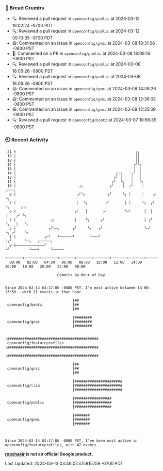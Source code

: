 ### 🍞 Bread Crumbs

 * 🔍: Reviewed a pull request in  `openconfig/public` at 2024-03-12 19:02:24 -0700 PDT
 * 🔍: Reviewed a pull request in  `openconfig/public` at 2024-03-12 09:10:35 -0700 PDT
 * 😃: Commented on an issue in `openconfig/gnmi` at 2024-03-08 18:31:06 -0800 PST
 * 💬: Commented on a PR in  `openconfig/public` at 2024-03-08 18:06:16 -0800 PST
 * 🔍: Reviewed a pull request in  `openconfig/public` at 2024-03-08 18:06:26 -0800 PST
 * 🔍: Reviewed a pull request in  `openconfig/public` at 2024-03-08 18:06:26 -0800 PST
 * 😃: Commented on an issue in `openconfig/gnmi` at 2024-03-08 14:09:26 -0800 PST
 * 😃: Commented on an issue in `openconfig/gnmi` at 2024-03-08 12:36:02 -0800 PST
 * 😃: Commented on an issue in `openconfig/gnmi` at 2024-03-08 12:35:39 -0800 PST
 * 🔍: Reviewed a pull request in  `openconfig/bootz` at 2024-03-07 10:56:39 -0800 PST

### 🕘 Recent Activity
```
 21 ┼                                                       ╭╮
 19 ┤                                                       ││
 18 ┤                                                       ││
 17 ┤                                                      ╭╯╰╮
 15 ┤                                                      │  │
 14 ┤                                              ╭─╮    ╭╯  │
 12 ┤                                             ╭╯ │    │   │
 11 ┤                                            ╭╯  ╰╮   │   ╰╮
 10 ┤                             ╭╮            ╭╯    │  ╭╯    │     ╭───╮
  8 ┤                            ╭╯╰╮          ╭╯     ╰╮ │     │    ╭╯   ╰╮
  7 ┤                            │  ╰╮        ╭╯       │ │     ╰╮  ╭╯     ╰╮     ╭─╮
  6 ┤                           ╭╯   │       ╭╯        ╰─╯      │  │       │    ╭╯ ╰╮
  4 ┤                ╭╮         │    ╰╮     ╭╯                  │ ╭╯       ╰╮   │   ╰╮
  3 ┤               ╭╯╰─╮      ╭╯     ╰╮   ╭╯                   ╰─╯         ╰╮ ╭╯    ╰╮
  1 ┤             ╭─╯   ╰──────╯       ╰───╯                                 │╭╯      ╰─╮   ╭─────╮
  0 ┼─────────────╯                                                          ╰╯         ╰───╯     ╰─────
    +───────+───────+───────+───────+───────+───────+───────+───────+───────+───────+───────+───────+────
  00:00   02:00   04:00   06:00   08:00   10:00   12:00   14:00   16:00   18:00   20:00   22:00   00:00   

						Commits by Hour of Day


Since 2024-02-14 04:17:06 -0800 PST, I'm most active between 13:00-13:59 - with 21 events in that hour.

```



```
                               |##
 openconfig/bootz              |##
                               |##

                               |########
 openconfig/gnoi               |########
                               |########

                               |##########################################
 openconfig/featureprofiles    |##########################################
                               |##########################################

                               |##
 openconfig/gnsi               |##
                               |##

                               |######################
 openconfig/clio               |######################
                               |######################

                               |#################
 openconfig/public             |#################
                               |#################

                               |#######
 openconfig/gnmi               |#######
                               |#######



Since 2024-02-14 04:17:06 -0800 PST, I've been most active in openconfig/featureprofiles, with 42 events.

```
**[robshakir](mailto:robjs@google.com) is not an official Google product.**  


Last Updated: 2024-03-13 03:46:07.375815759 -0700 PDT
